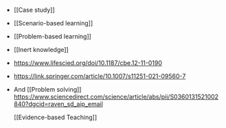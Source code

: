 - [[Case study]]
- [[Scenario-based learning]]
- [[Problem-based learning]]
- [[Inert knowledge]]
- https://www.lifescied.org/doi/10.1187/cbe.12-11-0190
- https://link.springer.com/article/10.1007/s11251-021-09560-7
- And [[Problem solving]] https://www.sciencedirect.com/science/article/abs/pii/S0360131521002840?dgcid=raven_sd_aip_email
  
  [[Evidence-based Teaching]]